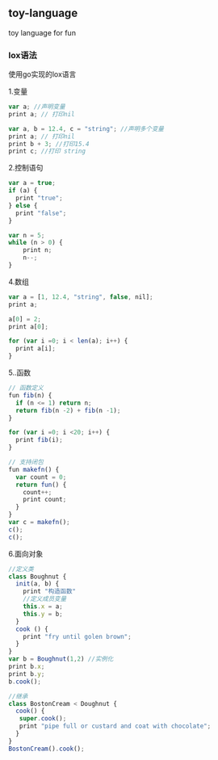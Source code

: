 ## toy-language
toy language for fun


### lox语法 
使用go实现的lox语言

1.变量
```javascript
var a; //声明变量
print a; // 打印nil

var a, b = 12.4, c = "string"; //声明多个变量
print a; // 打印nil
print b + 3; //打印15.4
print c; //打印 string
```

2.控制语句
```javascript
var a = true;
if (a) {
  print "true";
} else {
  print "false";
}

var n = 5;
while (n > 0) { 
    print n;
    n--;
}
```
4.数组
```javascript
var a = [1, 12.4, "string", false, nil];
print a;

a[0] = 2;
print a[0];

for (var i =0; i < len(a); i++) {
  print a[i];
}
```

5..函数
```javascript
// 函数定义
fun fib(n) {
  if (n <= 1) return n;
  return fib(n -2) + fib(n -1);
}

for (var i =0; i <20; i++) {
  print fib(i);
}

// 支持闭包
fun makefn() {
  var count = 0;
  return fun() {
    count++;
    print count;
  }
}
var c = makefn();
c();
c();
```

6.面向对象
```javascript
//定义类
class Boughnut {
  init(a, b) {
  	print "构造函数"
  	//定义成员变量
  	this.x = a;
  	this.y = b;
  }
  cook () {
    print "fry until golen brown";
  }
}
var b = Boughnut(1,2) //实例化
print b.x;
print b.y;
b.cook();

//继承
class BostonCream < Doughnut {
  cook() {
   super.cook();
   print "pipe full or custard and coat with chocolate";
  }
}
BostonCream().cook();
```